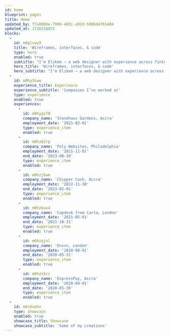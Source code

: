 ```yaml
---
id: home
blueprint: pages
title: Home
updated_by: f7a890be-7998-402c-a92d-590bd4765484
updated_at: 1726218872
blocks:
  -
    id: m0glcwy9
    title: 'Wireframes, interfaces, & code'
    type: hero
    enabled: true
    subtitle: "I'm Elikem — a web designer with experience across fintech, and the media. I help startups create results-oriented websites."
    hero_title: 'Wireframes, interfaces, & code'
    hero_subtitle: "I'm Elikem — a web designer with experience across fintech, and the media. I help startups create results-oriented websites."
  -
    id: m0hy3zww
    experience_title: Experience
    experience_subtitle: 'Companies I’ve worked at'
    type: experience
    enabled: true
    experiences:
      -
        id: m0hyqzf8
        company_name: 'Stonehaus Gardens, Accra'
        employment_date: '2021-02-01'
        type: experience_item
        enabled: true
      -
        id: m0hz62rp
        company_name: 'Poly Websites, Philadelphia'
        employment_date: '2021-11-01'
        end_date: '2023-08-30'
        type: experience_item
        enabled: true
      -
        id: m0hzj6wm
        company_name: 'Chipper Cash, Accra'
        employment_date: '2022-11-30'
        end_date: '2023-02-01'
        type: experience_item
        enabled: true
      -
        id: m0hzkav4
        company_name: 'Capdesk from Carta, London'
        employment_date: '2021-05-01'
        end_date: '2021-10-31'
        type: experience_item
        enabled: true
      -
        id: m0hzqjnl
        company_name: 'Envsn, London'
        employment_date: '2020-08-01'
        end_date: '2020-05-31'
        type: experience_item
        enabled: true
      -
        id: m0hzs5rc
        company_name: 'ExpressPay, Accra'
        employment_date: '2018-04-01'
        end_date: '2020-05-30'
        type: experience_item
        enabled: true
  -
    id: m0i6vm5x
    type: showcase
    enabled: true
    showcase_title: Showcase
    showcase_subtitle: 'Some of my creations'
---
```

